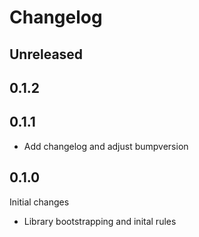 Changelog
============

Unreleased
------------


0.1.2
------------


0.1.1
------------
* Add changelog and adjust bumpversion


0.1.0
------------
Initial changes
* Library bootstrapping and inital rules
